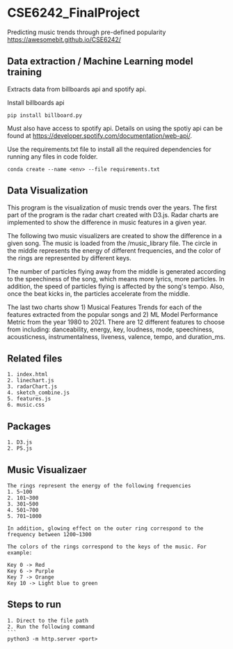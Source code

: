# CSE6242_FinalProject
Predicting music trends through pre-defined popularity
https://awesomebit.github.io/CSE6242/

## Data extraction / Machine Learning model training
Extracts data from billboards api and spotify api.

Install billboards api
```
pip install billboard.py
```

Must also have access to spotify api. Details on using the spotiy api can be found at https://developer.spotify.com/documentation/web-api/.

Use the requirements.txt file to install all the required dependencies for running any files in code folder.

```
conda create --name <env> --file requirements.txt
```

## Data Visualization

This program is the visualization of music trends over the years. 
The first part of the program is the radar chart created with D3.js. 
Radar charts are implemented to show the difference in music features in a given year.

The following two music visualizers are created to show the difference in a given song.
The music is loaded from the /music_library file.
The circle in the middle represents the energy of different frequencies, and the color of the rings are represented by different keys. 

The number of particles flying away from the middle is generated according to the speechiness of the song, which means more lyrics, more particles. In addition, the speed of particles flying is affected by the song's tempo. Also, once the beat kicks in, the particles accelerate from the middle.

The last two charts show 1) Musical Features Trends for each of the features extracted from the popular songs and 2) ML Model Performance Metric from the year 1980 to 2021. There are 12 different features to choose from including: danceability, energy, key, loudness, mode, speechiness, acousticness, instrumentalness, liveness, valence, tempo, and duration_ms.


## Related files
    1. index.html
    2. linechart.js
    3. radarChart.js
    4. sketch_combine.js
    5. features.js
    6. music.css

## Packages
    1. D3.js
    2. P5.js

## Music Visualizaer
    The rings represent the energy of the following frequencies
    1. 5~100
    2. 101~300
    3. 301~500
    4. 501~700
    5. 701~1000
    
    In addition, glowing effect on the outer ring correspond to the frequency between 1200~1300
    
    The colors of the rings correspond to the keys of the music. For example:
    
    Key 0 -> Red
    Key 6 -> Purple
    Key 7 -> Orange
    Key 10 -> Light blue to green

## Steps to run
    1. Direct to the file path
    2. Run the following command 
    ```
    python3 -m http.server <port>

